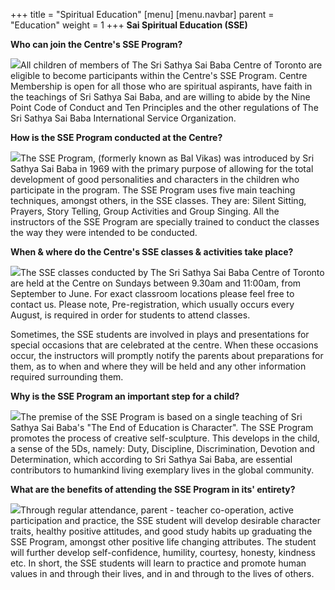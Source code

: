 +++
title = "Spiritual Education"
[menu]
	[menu.navbar]
		parent = "Education"
		weight = 1
+++
**Sai Spiritual Education (SSE)**

**Who can join the Centre's SSE Program?**

<img src="/img/education/spiritual-education/pic1.jpg" class="align-right">All children of members of The Sri Sathya Sai Baba Centre of Toronto are eligible to become participants within the Centre's SSE Program. Centre Membership is open for all those who are spiritual aspirants, have faith in the teachings of Sri Sathya Sai Baba, and are willing to abide by the Nine Point Code of Conduct and Ten Principles and the other regulations of The Sri Sathya Sai Baba International Service Organization.

**How is the SSE Program conducted at the Centre?**
 
<img src="/img/education/spiritual-education/pic2.jpg" class="align-left">The SSE Program, (formerly known as Bal Vikas) was introduced by Sri Sathya Sai Baba in 1969 with the primary purpose of allowing for the total development of good personalities and characters in the children who participate in the program. The SSE Program uses five main teaching techniques, amongst others, in the SSE classes. They are: Silent Sitting, Prayers, Story Telling, Group Activities and Group Singing. All the instructors of the SSE Program are specially trained to conduct the classes the way they were intended to be conducted.

**When & where do the Centre's SSE classes & activities take place?**
 
<img src="/img/education/spiritual-education/pic3.jpg" class="align-right">The SSE classes conducted by The Sri Sathya Sai Baba Centre of Toronto are held at the Centre on Sundays between 9.30am and 11:00am, from September to June. For exact classroom locations please feel free to contact us. Please note, Pre-registration, which usually occurs every August, is required in order for students to attend classes.

Sometimes, the SSE students are involved in plays and presentations for special occasions that are celebrated at the centre. When these occasions occur, the instructors will promptly notify the parents about preparations for them, as to when and where they will be held and any other information required surrounding them.

**Why is the SSE Program an important step for a child?**
 
<img src="/img/education/spiritual-education/pic4.jpg" class="align-left">The premise of the SSE Program is based on a single teaching of Sri Sathya Sai Baba's "The End of Education is Character". The SSE Program promotes the process of creative self-sculpture. This develops in the child, a sense of the 5Ds, namely: Duty, Discipline, Discrimination, Devotion and Determination, which according to Sri Sathya Sai Baba, are essential contributors to humankind living exemplary lives in the global community.

**What are the benefits of attending the SSE Program in its' entirety?**
 
<img src="/img/education/spiritual-education/pic5.jpg" class="align-right">Through regular attendance, parent - teacher co-operation, active participation and practice, the SSE student will develop desirable character traits, healthy positive attitudes, and good study habits up graduating the SSE Program, amongst other positive life changing attributes. The student will further develop self-confidence, humility, courtesy, honesty, kindness etc. In short, the SSE students will learn to practice and promote human values in and through their lives, and in and through to the lives of others.
